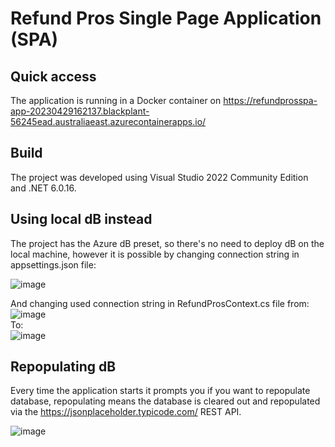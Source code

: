 # Refund Pros Single Page Application (SPA)

## Quick access
The application is running in a Docker container on https://refundprosspa-app-20230429162137.blackplant-56245ead.australiaeast.azurecontainerapps.io/
## Build
The project was developed using Visual Studio 2022 Community Edition and .NET 6.0.16.

## Using local dB instead
The project has the Azure dB preset, so there's no need to deploy dB on the local machine, however it is possible by changing connection string in appsettings.json file:

![image](https://user-images.githubusercontent.com/132027003/235334006-91f17224-2cff-4068-af5d-ead2f4b5cb21.png)

And changing used connection string in RefundProsContext.cs file from:
![image](https://user-images.githubusercontent.com/132027003/235334050-761ce6c6-8bf6-4200-8935-fe58d8677651.png)\
To:\
![image](https://user-images.githubusercontent.com/132027003/235334071-d4bc3a8e-ea44-4646-968c-bddf96c34b11.png)

## Repopulating dB
Every time the application starts it prompts you if you want to repopulate database, repopulating means the database is cleared out and repopulated via the https://jsonplaceholder.typicode.com/ REST API.

![image](https://user-images.githubusercontent.com/132027003/235334275-f5777df5-efbf-49d8-ac2c-518327dd7f07.png)
